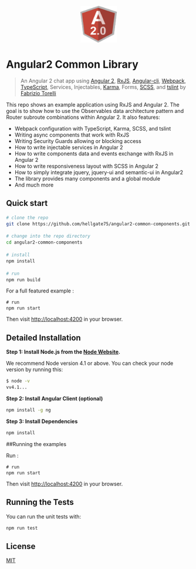 <p align="center">
  <img src="/src/assets/logos/angular.png" alt="Angular2 Simple Router Navigation App" width="100" height="100"/>
</p>

# Angular2 Common Library

> An Angular 2 chat app using [Angular 2](https://angular.io/), [RxJS](https://github.com/Reactive-Extensions/RxJS), [Angular-cli](https://cli.angular.io/), [Webpack](https://webpack.github.io/), [TypeScript](http://www.typescriptlang.org/), Services, Injectables, [Karma](http://karma-runner.github.io/), Forms, [SCSS](http://sass-lang.com/), and [tslint](http://palantir.github.io/tslint/) by [Fabrizio Torelli](https://github.com/hellgate75)

This repo shows an example application using RxJS and Angular 2. The goal is to show how to use the Observables data architecture pattern and Router subroute combinations within Angular 2. It also features:

* Webpack configuration with TypeScript, Karma, SCSS, and tslint
* Writing async components that work with RxJS
* Writing Security Guards allowing or blocking access
* How to write injectable services in Angular 2
* How to write components data and events exchange with RxJS in Angular 2
* How to write responsiveness layout with SCSS in Angular 2
* How to simply integrate jquery, jquery-ui and semantic-ui in Angular2
* The library provides many components and a global module
* And much more

## Quick start

```bash
# clone the repo
git clone https://github.com/hellgate75/angular2-common-components.git

# change into the repo directory
cd angular2-common-components

# install
npm install

# run
npm run build
```

For a full featured example :

```
# run
npm run start
```

Then visit [http://localhost:4200](http://localhost:4200) in your browser.


## Detailed Installation

**Step 1: Install Node.js from the [Node Website](http://nodejs.org/).**

We recommend Node version 4.1 or above. You can check your node version by running this:

```bash
$ node -v
vv4.1...
```

**Step 2: Install Angular Client (optional)**

```bash
npm install -g ng
```

**Step 3: Install Dependencies**

```bash
npm install
```


##Running the examples

Run :

```
# run
npm run start
```

Then visit [http://localhost:4200](http://localhost:4200) in your browser.


## Running the Tests

You can run the unit tests with:

```bash
npm run test
```

## License
 [MIT](/LICENSE.md)

